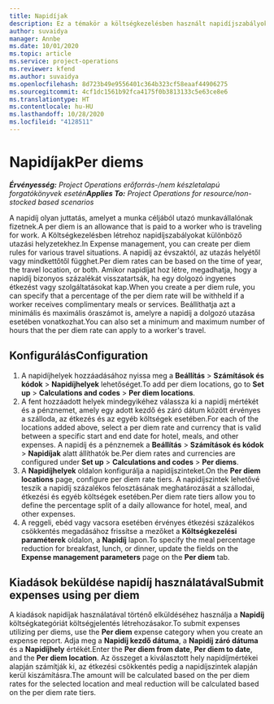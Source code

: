 ```yaml
---
title: Napidíjak
description: Ez a témakör a költségkezelésben használt napidíjszabályokról nyújt tájékoztatást.
author: suvaidya
manager: Annbe
ms.date: 10/01/2020
ms.topic: article
ms.service: project-operations
ms.reviewer: kfend
ms.author: suvaidya
ms.openlocfilehash: 8d723b49e9556401c364b323cf58eaaf44906275
ms.sourcegitcommit: 4cf1dc1561b92fca4175f0b3813133c5e63ce8e6
ms.translationtype: HT
ms.contentlocale: hu-HU
ms.lasthandoff: 10/28/2020
ms.locfileid: "4128511"
---
```

# <a name="per-diems"></a><span data-ttu-id="43c6a-103">Napidíjak</span><span class="sxs-lookup"><span data-stu-id="43c6a-103">Per diems</span></span>

<span data-ttu-id="43c6a-104">_**Érvényesség:** Project Operations erőforrás-/nem készletalapú forgatókönyvek esetén_</span><span class="sxs-lookup"><span data-stu-id="43c6a-104">_**Applies To:** Project Operations for resource/non-stocked based scenarios_</span></span>


<span data-ttu-id="43c6a-105">A napidíj olyan juttatás, amelyet a munka céljából utazó munkavállalónak fizetnek.</span><span class="sxs-lookup"><span data-stu-id="43c6a-105">A per diem is an allowance that is paid to a worker who is traveling for work.</span></span> <span data-ttu-id="43c6a-106">A Költségkezelésben létrehoz napidíjszabályokat különböző utazási helyzetekhez.</span><span class="sxs-lookup"><span data-stu-id="43c6a-106">In Expense management, you can create per diem rules for  various travel situations.</span></span> <span data-ttu-id="43c6a-107">A napidíj az évszaktól, az utazás helyétől vagy mindkettőtől függhet.</span><span class="sxs-lookup"><span data-stu-id="43c6a-107">Per diem rates can be based on the time of year, the travel location, or both.</span></span> <span data-ttu-id="43c6a-108">Amikor napidíjat hoz létre, megadhatja, hogy a napidíj bizonyos százalékát visszatartsák, ha egy dolgozó ingyenes étkezést vagy szolgáltatásokat kap.</span><span class="sxs-lookup"><span data-stu-id="43c6a-108">When you create a per diem  rule, you can specify that a percentage of the per diem rate will be withheld if a worker receives complimentary meals or services.</span></span> <span data-ttu-id="43c6a-109">Beállíthatja azt a minimális és maximális óraszámot is, amelyre a napidíj a dolgozó utazása esetében vonatkozhat.</span><span class="sxs-lookup"><span data-stu-id="43c6a-109">You can also set a minimum and maximum number of hours that the per diem rate can apply to a worker's travel.</span></span>

## <a name="configuration"></a><span data-ttu-id="43c6a-110">Konfigurálás</span><span class="sxs-lookup"><span data-stu-id="43c6a-110">Configuration</span></span> 

1. <span data-ttu-id="43c6a-111">A napidíjhelyek hozzáadásához nyissa meg a **Beállítás** > **Számítások és kódok** > **Napidíjhelyek** lehetőséget.</span><span class="sxs-lookup"><span data-stu-id="43c6a-111">To add per diem locations, go to **Set up** > **Calculations and codes** > **Per diem locations**.</span></span>
2. <span data-ttu-id="43c6a-112">A fent hozzáadott helyek mindegyikéhez válassza ki a napidíj mértékét és a pénznemet, amely egy adott kezdő és záró dátum között érvényes a szálloda, az étkezés és az egyéb költségek esetében.</span><span class="sxs-lookup"><span data-stu-id="43c6a-112">For each of the locations added above, select a per diem rate and currency that is valid between a specific start and end date for hotel, meals, and other expenses.</span></span> <span data-ttu-id="43c6a-113">A napidíj és a pénznemek a **Beállítás** > **Számítások és kódok** > **Napidíjak** alatt állíthatók be.</span><span class="sxs-lookup"><span data-stu-id="43c6a-113">Per diem rates and currencies are configured under **Set up** > **Calculations and codes** > **Per diems**.</span></span>
3. <span data-ttu-id="43c6a-114">A **Napidíjhelyek** oldalon konfigurálja a napidíjszinteket.</span><span class="sxs-lookup"><span data-stu-id="43c6a-114">On the **Per diem locations** page, configure per diem rate tiers.</span></span> <span data-ttu-id="43c6a-115">A napidíjszintek lehetővé teszik a napidíj százalékos felosztásának meghatározását a szállodai, étkezési és egyéb költségek esetében.</span><span class="sxs-lookup"><span data-stu-id="43c6a-115">Per diem rate tiers allow you to define the percentage split of a daily allowance for hotel, meal, and other expenses.</span></span> 
4. <span data-ttu-id="43c6a-116">A reggeli, ebéd vagy vacsora esetében érvényes étkezési százalékos csökkentés megadásához frissítse a mezőket a **Költségkezelési paraméterek** oldalon, a **Napidíj** lapon.</span><span class="sxs-lookup"><span data-stu-id="43c6a-116">To specify the meal percentage reduction for breakfast, lunch, or dinner, update the fields on the **Expense management parameters** page on the **Per diem** tab.</span></span> 
    
## <a name="submit-expenses-using-per-diem"></a><span data-ttu-id="43c6a-117">Kiadások beküldése napidíj használatával</span><span class="sxs-lookup"><span data-stu-id="43c6a-117">Submit expenses using per diem</span></span>
<span data-ttu-id="43c6a-118">A kiadások napidíjak használatával történő elküldéséhez használja a **Napidíj** költségkategóriát költségjelentés létrehozásakor.</span><span class="sxs-lookup"><span data-stu-id="43c6a-118">To submit expenses utilizing per diems, use the **Per diem** expense category when you create an expense report.</span></span> <span data-ttu-id="43c6a-119">Adja meg a **Napidíj kezdő dátuma**, a **Napidíj záró dátuma** és a **Napidíjhely** értékét.</span><span class="sxs-lookup"><span data-stu-id="43c6a-119">Enter the **Per diem from date**, **Per diem to date**,  and the **Per diem location**.</span></span> <span data-ttu-id="43c6a-120">Az összeget a kiválasztott hely napidíjmértékei alapján számítják ki, az étkezési csökkentés pedig a napidíjszintek alapján kerül kiszámításra.</span><span class="sxs-lookup"><span data-stu-id="43c6a-120">The amount will be calculated based on the per diem rates for the selected location and meal reduction will be calculated based on the per diem rate tiers.</span></span>
